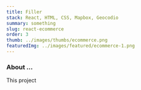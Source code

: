 ```yaml
---
title: Filler
stack: React, HTML, CSS, Mapbox, Geocodio
summary: something
slug: react-ecommerce
order: 3
thumb: ../images/thumbs/ecommerce.png
featuredImg: ../images/featured/ecommerce-1.png
---
```


### About ...
This project 